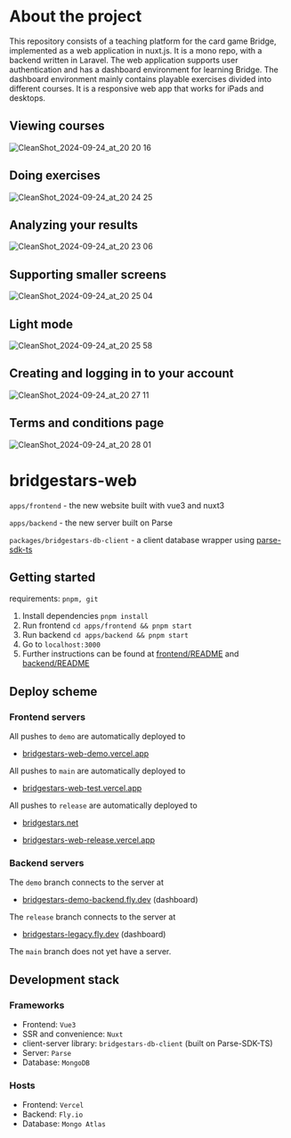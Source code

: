 # About the project
This repository consists of a teaching platform for the card game Bridge, implemented as a web application in nuxt.js. It is a mono repo, with a backend written in Laravel.
The web application supports user authentication and has a dashboard environment for learning Bridge. The dashboard environment mainly contains playable exercises divided into different courses. 
It is a responsive web app that works for iPads and desktops.

## Viewing courses
![CleanShot_2024-09-24_at_20 20 16](https://github.com/user-attachments/assets/147f3fd6-49e7-4da1-a802-f7bf001fd0b0|width=10)

## Doing exercises
![CleanShot_2024-09-24_at_20 24 25](https://github.com/user-attachments/assets/adb5c826-3e17-4dc0-9e4c-213782b12e43)

## Analyzing your results
![CleanShot_2024-09-24_at_20 23 06](https://github.com/user-attachments/assets/e3344adf-e5db-4f54-83c7-f71981802cb2)

## Supporting smaller screens
![CleanShot_2024-09-24_at_20 25 04](https://github.com/user-attachments/assets/2f8ca126-8ebf-4199-a40e-14ed3d0eb63a)

## Light mode
![CleanShot_2024-09-24_at_20 25 58](https://github.com/user-attachments/assets/05512eca-0e14-4b1c-a987-8db8caab2be9)

## Creating and logging in to your account
![CleanShot_2024-09-24_at_20 27 11](https://github.com/user-attachments/assets/b43ea2d3-0e50-40b5-a5a6-5ffb50ba5d5f)

## Terms and conditions page
![CleanShot_2024-09-24_at_20 28 01](https://github.com/user-attachments/assets/5c3a7a88-49af-4fbb-8998-31c20c83600d)


# bridgestars-web

`apps/frontend` - the new website built with vue3 and nuxt3

`apps/backend` - the new server built on Parse

`packages/bridgestars-db-client` - a client database wrapper using [parse-sdk-ts](https://github.com/theolundqvist/Parse-SDK-TS)


## Getting started
requirements: `pnpm, git`
1. Install dependencies `pnpm install`
2. Run frontend `cd apps/frontend && pnpm start`
3. Run backend `cd apps/backend && pnpm start`
4. Go to `localhost:3000`
5. Further instructions can be found at [frontend/README](https://github.com/Bridgestars-Technologies-AB/bridgestars-web/blob/demo/apps/frontend/README.md) and [backend/README](https://github.com/Bridgestars-Technologies-AB/bridgestars-web/blob/demo/apps/backend/README.md)


## Deploy scheme
### Frontend servers

All pushes to `demo` are automatically deployed to 

- [bridgestars-web-demo.vercel.app](https://bridgestars-web-demo.vercel.app)

All pushes to `main` are automatically deployed to 

- [bridgestars-web-test.vercel.app](https://bridgestars-web-test.vercel.app)

All pushes to `release` are automatically deployed to 

- [bridgestars.net](https://bridgestars.net)

- [bridgestars-web-release.vercel.app](https://bridgestars-web-release.vercel.app)

### Backend servers
The `demo` branch connects to the server at

  - [bridgestars-demo-backend.fly.dev](https://bridgestars-demo-backend.fly.dev/dash/login) (dashboard)

The `release` branch connects to the server at

  - [bridgestars-legacy.fly.dev](https://bridgestars-legacy.fly.dev/dash/login) (dashboard)

The `main` branch does not yet have a server.

## Development stack
### Frameworks
- Frontend: `Vue3`
- SSR and convenience: `Nuxt`
- client-server library: `bridgestars-db-client` (built on Parse-SDK-TS)
- Server: `Parse`
- Database: `MongoDB`

### Hosts
- Frontend: `Vercel`
- Backend: `Fly.io`
- Database: `Mongo Atlas`
